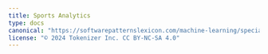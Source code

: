 ```yaml
---
title: Sports Analytics
type: docs
canonical: "https://softwarepatternslexicon.com/machine-learning/specialized-applications/sports-analytics"
license: "© 2024 Tokenizer Inc. CC BY-NC-SA 4.0"
---
```

